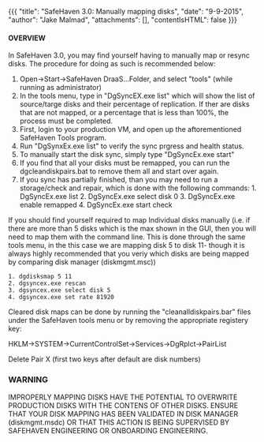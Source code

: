 {{{
  "title": "SafeHaven 3.0: Manually mapping disks",
  "date": "9-9-2015",
  "author": "Jake Malmad",
  "attachments": [],
  "contentIsHTML": false
}}}

#### OVERVIEW

In SafeHaven 3.0, you may find yourself having to manually map or resync disks. The procedure for doing as such is recommended below:

  1. Open->Start->SafeHaven DraaS...Folder, and select "tools" (while running as administrator)
  2. In the tools menu, type in "DgSyncEX.exe list" which will show the list of source/targe disks and their percentage of replication. If ther are disks that are not mapped, or a percentage that is less than 100%, the process must be completed.
  3. First, login to your production VM, and open up the aftorementioned SafeHaven Tools program.
  4. Run "DgSynxEx.exe list" to verify the sync prgress and health status.
  5. To manually start the disk sync, simply type "DgSyncEx.exe start"
  6. If you find that all your disks must be remapped, you can run the dgcleandiskpairs.bat to remove them all and start over again.
  7. If you sync has partially finished, than you may need to run a storage/check and repair, which is done with the following commands:
    1. DgSyncEx.exe list
    2. DgSyncEx.exe select disk 0
    3. DgSyncEx.exe enable remapped
    4. DgSyncEx.exe start check

  If you should find yourself required to map Individual disks manually (i.e. if there are more than 5 disks which is the max shown in the GUI, then you will need to map them with the command line. This is done through the same tools menu, in the this case we are mapping disk 5 to disk 11- though it is always highly recommended that you veriy which disks are being mapped by comparing disk manager (diskmgmt.msc))

    1. dgdisksmap 5 11
    2. dgsyncex.exe rescan
    3. dgsyncex.exe select disk 5
    4. dgsyncex.exe set rate 81920


  Cleared disk maps can be done by running the "cleanalldiskpairs.bar" files under the SafeHaven tools menu or by removing the appropriate registery key:

  HKLM->SYSTEM->CurrentControlSet->Services->DgRplct->PairList

  Delete Pair X (first two keys after default are disk numbers)

  ### WARNING
  IMPROPERLY MAPPING DISKS HAVE THE POTENTIAL TO OVERWRITE PRODUCTION DISKS WITH THE CONTENS OF OTHER DISKS. ENSURE THAT YOUR DISK MAPPING HAS BEEN VALIDATED IN DISK MANAGER (diskmgmt.msdc) OR THAT THIS ACTION IS BEING SUPERVISED BY SAFEHAVEN ENGINEERING OR ONBOARDING ENGINEERING.
